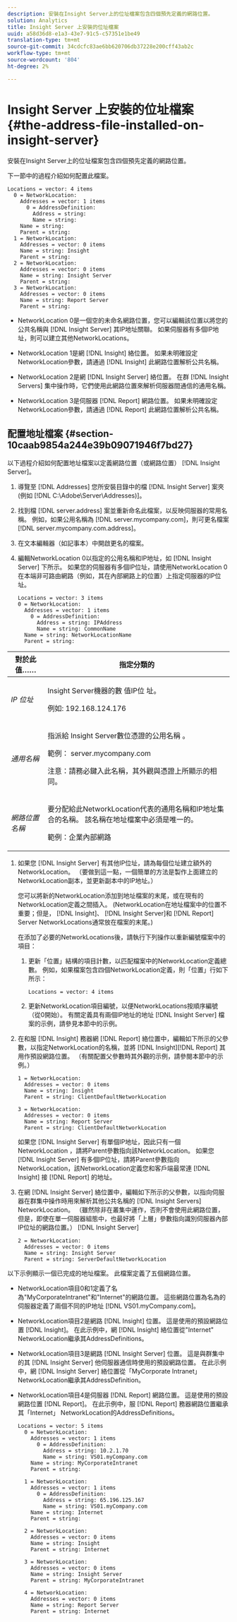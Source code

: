 ```yaml
---
description: 安裝在Insight Server上的位址檔案包含四個預先定義的網路位置。
solution: Analytics
title: Insight Server 上安裝的位址檔案
uuid: a58d36d8-e1a3-43e7-91c5-c57351e1be49
translation-type: tm+mt
source-git-commit: 34cdcfc83ae6bb620706db37228e200cff43ab2c
workflow-type: tm+mt
source-wordcount: '804'
ht-degree: 2%

---
```



# Insight Server 上安裝的位址檔案{#the-address-file-installed-on-insight-server}

安裝在Insight Server上的位址檔案包含四個預先定義的網路位置。

下一節中的過程介紹如何配置此檔案。

```
Locations = vector: 4 items  
  0 = NetworkLocation:  
    Addresses = vector: 1 items 
      0 = AddressDefinition:  
        Address = string:  
        Name = string:  
    Name = string:  
    Parent = string:  
  1 = NetworkLocation:  
    Addresses = vector: 0 items 
    Name = string: Insight 
    Parent = string:  
  2 = NetworkLocation:  
    Addresses = vector: 0 items 
    Name = string: Insight Server 
    Parent = string: 
  3 = NetworkLocation:  
    Addresses = vector: 0 items 
    Name = string: Report Server 
    Parent = string:
```

* NetworkLocation 0是一個空的未命名網路位置，您可以編輯該位置以將您的公共名稱與 [!DNL Insight Server] 其IP地址關聯。 如果伺服器有多個IP地址，則可以建立其他NetworkLocations。
* NetworkLocation 1是網 [!DNL Insight] 絡位置。 如果未明確設定NetworkLocation參數，請通過 [!DNL Insight] 此網路位置解析公共名稱。

* NetworkLocation 2是網 [!DNL Insight Server] 絡位置。 在群 [!DNL Insight Servers] 集中操作時，它們使用此網路位置來解析伺服器間通信的通用名稱。

* NetworkLocation 3是伺服器 [!DNL Report] 網路位置。 如果未明確設定NetworkLocation參數，請通過 [!DNL Report] 此網路位置解析公共名稱。

## 配置地址檔案 {#section-10caab9854a244e39b09071946f7bd27}

以下過程介紹如何配置地址檔案以定義網路位置（或網路位置） [!DNL Insight Server]。

1. 導覽至 [!DNL Addresses] 您所安裝目錄中的檔 [!DNL Insight Server] 案夾(例如 [!DNL C:\Adobe\Server\Addresses)]。

1. 找到檔 [!DNL server.address] 案並重新命名此檔案，以反映伺服器的常用名稱。 例如，如果公用名稱為 [!DNL server.mycompany.com]，則可更名檔案 [!DNL server.mycompany.com.address]。

1. 在文本編輯器（如記事本）中開啟更名的檔案。
1. 編輯NetworkLocation 0以指定的公用名稱和IP地址，如 [!DNL Insight Server] 下所示。 如果您的伺服器有多個IP位址，請使用NetworkLocation 0在本端非可路由網路（例如，其在內部網路上的位置）上指定伺服器的IP位址。

   ```
   Locations = vector: 3 items 
   0 = NetworkLocation: 
     Addresses = vector: 1 items 
       0 = AddressDefinition: 
         Address = string: IPAddress 
         Name = string: CommonName 
     Name = string: NetworkLocationName 
     Parent = string: 
   ```

<table id="table_02C2A1630CCD40C4A51B314C3CB683F1"> 
 <thead> 
  <tr> 
   <th colname="col1" class="entry"> 對於此值…… </th> 
   <th colname="col2" class="entry"> 指定分類的 </th> 
  </tr> 
 </thead>
 <tbody> 
  <tr> 
   <td colname="col1"> <i>IP 位址</i> </td> 
   <td colname="col2"> <p>Insight Server機器的數 <span class="keyword"> 值IP位 </span> 址。 </p> <p>例如: 192.168.124.176 </p> </td> 
  </tr> 
  <tr> 
   <td colname="col1"> <i>通用名稱 </i> </td> 
   <td colname="col2"> <p>指派給 <span class="keyword"> Insight Server數位憑證的公用名稱 </span>。 </p> <p>範例： <span class="filepath"> server.mycompany.com </span></p> <p>注意：請務必鍵入此名稱，其外觀與憑證上所顯示的相同。 </p> </td> 
  </tr> 
  <tr> 
   <td colname="col1"> <i>網路位置名稱 </i> </td> 
   <td colname="col2"> <p>要分配給此NetworkLocation代表的通用名稱和IP地址集合的名稱。 該名稱在地址檔案中必須是唯一的。 </p> <p>範例：企業內部網路 </p> </td> 
  </tr> 
 </tbody> 
</table>

1. 如果您 [!DNL Insight Server] 有其他IP位址，請為每個位址建立額外的NetworkLocation。 （要做到這一點，一個簡單的方法是製作上面建立的NetworkLocation副本，並更新副本中的IP地址。）

   您可以將新的NetworkLocation添加到地址檔案的末尾，或在現有的NetworkLocation定義之間插入。 (NetworkLocation在地址檔案中的位置不重要；但是， [!DNL Insight]、 [!DNL Insight Server]和 [!DNL Report] Server NetworkLocations通常放在檔案的末尾。)

   在添加了必要的NetworkLocations後，請執行下列操作以重新編號檔案中的項目：

   1. 更新「位置」結構的項目計數，以匹配檔案中的NetworkLocation定義總數。 例如，如果檔案包含四個NetworkLocation定義，則「位置」行如下所示：

      ```
      Locations = vector: 4 items
      ```

   1. 更新NetworkLocation項目編號，以便NetworkLocations按順序編號（從0開始）。
   有關定義具有兩個IP地址的地址 [!DNL Insight Server] 檔案的示例，請參見本節中的示例。

1. 在和服 [!DNL Insight] 務器網 [!DNL Report] 絡位置中，編輯如下所示的父參數，以指定NetworkLocation的名稱，並將 [!DNL Insight][!DNL Report] 其用作預設網路位置。 （有關配置父參數時其外觀的示例，請參閱本節中的示例。）

   ```
   1 = NetworkLocation:  
     Addresses = vector: 0 items 
     Name = string: Insight 
     Parent = string: ClientDefaultNetworkLocation 
   
   3 = NetworkLocation:  
     Addresses = vector: 0 items 
     Name = string: Report Server 
     Parent = string: ClientDefaultNetworkLocation
   ```

   如果您 [!DNL Insight Server] 有單個IP地址，因此只有一個NetworkLocation ，請將Parent參數指向該NetworkLocation。 如果您 [!DNL Insight Server] 有多個IP位址，請將Parent參數指向NetworkLocation，該NetworkLocation定義您和客戶端最常連 [!DNL Insight] 接 [!DNL Report] 的地址。

1. 在網 [!DNL Insight Server] 絡位置中，編輯如下所示的父參數，以指向伺服器在群集中操作時用來解析其他公共名稱的 [!DNL Insight Servers] NetworkLocation。 （雖然除非在叢集中運作，否則不會使用此網路位置，但是，即使在單一伺服器組態中，也最好將「上層」參數指向識別伺服器內部IP位址的網路位置。） [!DNL Insight Server]

   ```
   2 = NetworkLocation:  
     Addresses = vector: 0 items 
     Name = string: Insight Server 
     Parent = string: ServerDefaultNetworkLocation
   ```

以下示例顯示一個已完成的地址檔案。 此檔案定義了五個網路位置。

* NetworkLocation項目0和1定義了名為&quot;MyCorporateIntranet&quot;和&quot;Internet&quot;的網路位置。 這些網路位置為名為的伺服器定義了兩個不同的IP地址 [!DNL VS01.myCompany.com]。
* NetworkLocation項目2是網路 [!DNL Insight] 位置。 這是使用的預設網路位置 [!DNL Insight]。 在此示例中，網 [!DNL Insight] 絡位置從&quot;Internet&quot; NetworkLocation繼承其AddressDefinitions。

* NetworkLocation項目3是網路 [!DNL Insight Server] 位置。 這是與群集中的其 [!DNL Insight Server] 他伺服器通信時使用的預設網路位置。 在此示例中，網 [!DNL Insight Server] 絡位置從「MyCorporate Intranet」 NetworkLocation繼承其AddressDefinition。

* NetworkLocation項目4是伺服器 [!DNL Report] 網路位置。 這是使用的預設網路位置 [!DNL Report]。 在此示例中，服 [!DNL Report] 務器網路位置繼承其「Internet」 NetworkLocation的AddressDefinitions。

   ```
   Locations = vector: 5 items 
     0 = NetworkLocation:  
       Addresses = vector: 1 items 
         0 = AddressDefinition:  
           Address = string: 10.2.1.70 
           Name = string: VS01.myCompany.com 
       Name = string: MyCorporateIntranet 
       Parent = string:  
   
     1 = NetworkLocation:  
       Addresses = vector: 1 items 
         0 = AddressDefinition:  
           Address = string: 65.196.125.167 
           Name = string: VS01.myCompany.com 
       Name = string: Internet 
       Parent = string: 
   
     2 = NetworkLocation:  
       Addresses = vector: 0 items 
       Name = string: Insight 
       Parent = string: Internet 
   
     3 = NetworkLocation:  
       Addresses = vector: 0 items 
       Name = string: Insight Server 
       Parent = string: MyCorporateIntranet 
   
     4 = NetworkLocation:  
       Addresses = vector: 0 items 
       Name = string: Report Server 
       Parent = string: Internet
   ```

